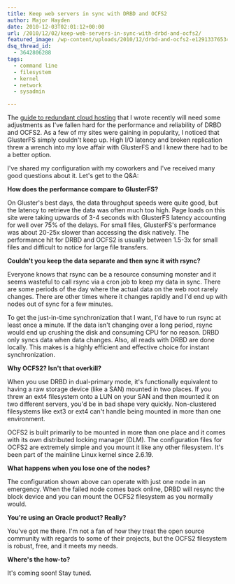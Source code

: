 ```yaml
---
title: Keep web servers in sync with DRBD and OCFS2
author: Major Hayden
date: 2010-12-03T02:01:12+00:00
url: /2010/12/02/keep-web-servers-in-sync-with-drbd-and-ocfs2/
featured_image: /wp-content/uploads/2010/12/drbd-and-ocfs2-e1291337653403.png
dsq_thread_id:
  - 3642806288
tags:
  - command line
  - filesystem
  - kernel
  - network
  - sysadmin

---
```

The [guide to redundant cloud hosting][1] that I wrote recently will need some adjustments as I've fallen hard for the performance and reliability of DRBD and OCFS2. As a few of my sites were gaining in popularity, I noticed that GlusterFS simply couldn't keep up. High I/O latency and broken replication threw a wrench into my love affair with GlusterFS and I knew there had to be a better option.

I've shared my configuration with my coworkers and I've received many good questions about it. Let's get to the Q&A:

**How does the performance compare to GlusterFS?**

On Gluster's best days, the data throughput speeds were quite good, but the latency to retrieve the data was often much too high. Page loads on this site were taking upwards of 3-4 seconds with GlusterFS latency accounting for well over 75% of the delays. For small files, GlusterFS's performance was about 20-25x slower than accessing the disk natively. The performance hit for DRBD and OCFS2 is usually between 1.5-3x for small files and difficult to notice for large file transfers.

**Couldn't you keep the data separate and then sync it with rsync?**

Everyone knows that rsync can be a resource consuming monster and it seems wasteful to call rsync via a cron job to keep my data in sync. There are some periods of the day where the actual data on the web root rarely changes. There are other times where it changes rapidly and I'd end up with nodes out of sync for a few minutes.

To get the just-in-time synchronization that I want, I'd have to run rsync at least once a minute. If the data isn't changing over a long period, rsync would end up crushing the disk and consuming CPU for no reason. DRBD only syncs data when data changes. Also, all reads with DRBD are done locally. This makes is a highly efficient and effective choice for instant synchronization.

**Why OCFS2? Isn't that overkill?**

When you use DRBD in dual-primary mode, it's functionally equivalent to having a raw storage device (like a SAN) mounted in two places. If you threw an ext4 filesystem onto a LUN on your SAN and then mounted it on two different servers, you'd be in bad shape very quickly. Non-clustered filesystems like ext3 or ext4 can't handle being mounted in more than one environment.

OCFS2 is built primarily to be mounted in more than one place and it comes with its own distributed locking manager (DLM). The configuration files for OCFS2 are extremely simple and you mount it like any other filesystem. It's been part of the mainline Linux kernel since 2.6.19.

**What happens when you lose one of the nodes?**

The configuration shown above can operate with just one node in an emergency. When the failed node comes back online, DRBD will resync the block device and you can mount the OCFS2 filesystem as you normally would.

**You're using an Oracle product? Really?**

You've got me there. I'm not a fan of how they treat the open source community with regards to some of their projects, but the OCFS2 filesystem is robust, free, and it meets my needs.

**Where's the how-to?**

It's coming soon! Stay tuned.

 [1]: /redundant-cloud-hosting-configuration-guide/

